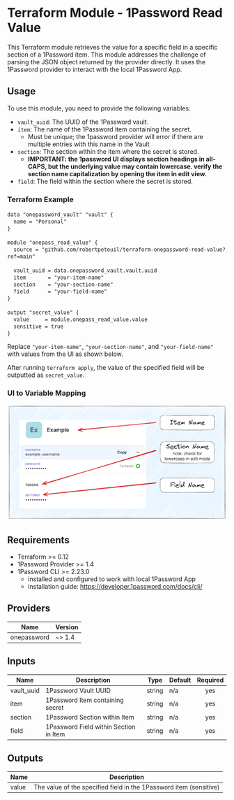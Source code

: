 # Terraform Module - 1Password Read Value

This Terraform module retrieves the value for a specific field in a specific section of a 1Password item. This module addresses the challenge of parsing the JSON object returned by the provider directly.  It uses the 1Password provider to interact with the local 1Password App.

## Usage

To use this module, you need to provide the following variables:

- `vault_uuid`: The UUID of the 1Password vault.
- `item`: The name of the 1Password item containing the secret.
  - Must be unique; the 1password provider will error if there are multiple entries with this name in the Vault
- `section`: The section within the item where the secret is stored.
  - __IMPORTANT: the 1password UI displays section headings in all-CAPS, but the underlying value may contain lowercase. verify the section name capitalization by opening the item in edit view.__
- `field`: The field within the section where the secret is stored.

### Terraform Example

``` hcl
data "onepassword_vault" "vault" {
  name = "Personal"
}

module "onepass_read_value" {
  source = "github.com/robertpeteuil/terraform-onepassword-read-value?ref=main"

  vault_uuid = data.onepassword_vault.vault.uuid
  item       = "your-item-name"
  section    = "your-section-name"
  field      = "your-field-name"
}

output "secret_value" {
  value     = module.onepass_read_value.value
  sensitive = true
}
```

Replace `"your-item-name"`, `"your-section-name"`, and `"your-field-name"` with values from the UI as shown below.

After running `terraform apply`, the value of the specified field will be outputted as `secret_value`.

### UI to Variable Mapping

![images/1pass-item-meta-sm.png](images/1pass-item-meta-sm.png)

## Requirements

- Terraform >= 0.12
- 1Password Provider >= 1.4
- 1Password CLI >= 2.23.0
  - installed and configured to work with local 1Password App
  - installation guide: <https://developer.1password.com/docs/cli/>

## Providers

| Name | Version |
|------|---------|
| onepassword | ~> 1.4 |

## Inputs

| Name | Description | Type | Default | Required |
|------|-------------|------|---------|:--------:|
| vault_uuid | 1Password Vault UUID | string | n/a | yes |
| item | 1Password Item containing secret | string | n/a | yes |
| section | 1Password Section within Item | string | n/a | yes |
| field | 1Password Field within Section in Item | string | n/a | yes |

## Outputs

| Name | Description |
|------|-------------|
| value | The value of the specified field in the 1Password item (sensitive)|
